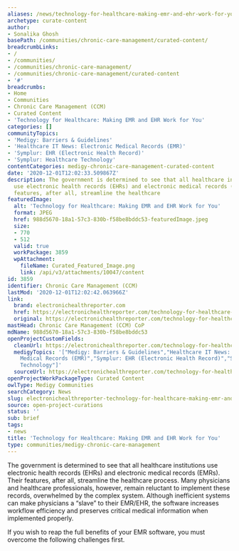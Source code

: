 ```yaml
---
aliases: /news/technology-for-healthcare-making-emr-and-ehr-work-for-you
archetype: curate-content
author:
- Sonalika Ghosh
basePath: /communities/chronic-care-management/curated-content/
breadcrumbLinks:
- /
- /communities/
- /communities/chronic-care-management/
- /communities/chronic-care-management/curated-content
- '#'
breadcrumbs:
- Home
- Communities
- Chronic Care Management (CCM)
- Curated Content
- 'Technology for Healthcare: Making EMR and EHR Work for You'
categories: []
communityTopics:
- 'Medigy: Barriers & Guidelines'
- 'Healthcare IT News: Electronic Medical Records (EMR)'
- 'Symplur: EHR (Electronic Health Record)'
- 'Symplur: Healthcare Technology'
contentCategories: medigy-chronic-care-management-curated-content
date: '2020-12-01T12:02:33.509867Z'
description: The government is determined to see that all healthcare institutions
  use electronic health records (EHRs) and electronic medical records (EMRs). Their
  features, after all, streamline the healthcare
featuredImage:
  alt: 'Technology for Healthcare: Making EMR and EHR Work for You'
  format: JPEG
  href: 988d5670-18a1-57c3-830b-f58be8bddc53-featuredImage.jpeg
  size:
  - 770
  - 512
  valid: true
  workPackage: 3859
  wpAttachment:
    fileName: Curated_Featured_Image.png
    link: /api/v3/attachments/10047/content
id: 3859
identifier: Chronic Care Management (CCM)
lastMod: '2020-12-01T12:02:42.063966Z'
link:
  brand: electronichealthreporter.com
  href: https://electronichealthreporter.com/technology-for-healthcare-making-emr-and-ehr-work-for-you/
  original: https://electronichealthreporter.com/technology-for-healthcare-making-emr-and-ehr-work-for-you/
mastHead: Chronic Care Management (CCM) CoP
mdName: 988d5670-18a1-57c3-830b-f58be8bddc53
openProjectCustomFields:
  cleanUrl: https://electronichealthreporter.com/technology-for-healthcare-making-emr-and-ehr-work-for-you/
  medigyTopics: '["Medigy: Barriers & Guidelines","Healthcare IT News: Electronic
    Medical Records (EMR)","Symplur: EHR (Electronic Health Record)","Symplur: Healthcare
    Technology"]'
  sourceUrl: https://electronichealthreporter.com/technology-for-healthcare-making-emr-and-ehr-work-for-you/
openProjectWorkPackageType: Curated Content
owlType: Medigy Communities
searchCategory: News
slug: electronichealthreporter-technology-for-healthcare-making-emr-and-ehr-work-for-you
source: open-project-curations
status: ''
sub: brief
tags:
- news
title: 'Technology for Healthcare: Making EMR and EHR Work for You'
type: communities/medigy-chronic-care-management
---
```


<p>The government is determined to see that all healthcare institutions use electronic health records (EHRs) and electronic medical records (EMRs). Their features, after all, streamline the healthcare process. Many physicians and healthcare professionals, however, remain reluctant to implement these records, overwhelmed by the complex system. Although inefficient systems can make physicians&nbsp;a “slave” to their EMR/EHR, the software increases workflow efficiency and preserves critical medical information when implemented properly.</p><p>If you wish to reap the full&nbsp;benefits of your EMR software, you must overcome the following challenges first.</p>